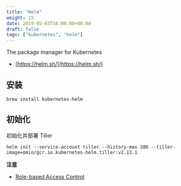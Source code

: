 ```yaml
---
title: "Helm"
weight: 15
date: 2019-05-03T16:00:00+08:00
draft: false
tags: ["kubernetes", "helm"]
---
```


The package manager for Kubernetes

- [https://helm.sh/](https://helm.sh/)


## 安装

```
brew install kubernetes-helm
```

## 初始化

初始化并部署 Tiller

```
helm init --service-account tiller --history-max 200 --tiller-image=omio/gcr.io.kubernetes-helm.tiller:v2.13.1
```

**注意**

- [Role-based Access Control](https://helm.sh/docs/using_helm/#role-based-access-control)
